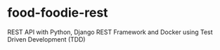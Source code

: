# food-foodie-rest
REST API with Python, Django REST Framework and Docker using Test Driven Development (TDD)
